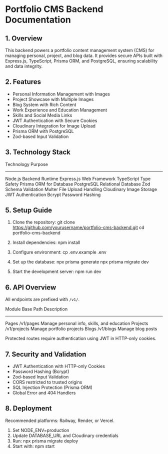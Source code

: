 # Portfolio CMS Backend Documentation

## 1. Overview

This backend powers a portfolio content management system (CMS) for
managing personal, project, and blog data. It provides secure APIs built
with Express.js, TypeScript, Prisma ORM, and PostgreSQL, ensuring
scalability and data integrity.

## 2. Features

-   Personal Information Management with Images
-   Project Showcase with Multiple Images
-   Blog System with Rich Content
-   Work Experience and Education Management
-   Skills and Social Media Links
-   JWT Authentication with Secure Cookies
-   Cloudinary Integration for Image Upload
-   Prisma ORM with PostgreSQL
-   Zod-based Input Validation

## 3. Technology Stack

  Technology   Purpose
  ------------ ----------------------
  Node.js      Backend Runtime
  Express.js   Web Framework
  TypeScript   Type Safety
  Prisma       ORM for Database
  PostgreSQL   Relational Database
  Zod          Schema Validation
  Multer       File Upload Handling
  Cloudinary   Image Storage
  JWT          Authentication
  Bcrypt       Password Hashing

## 5. Setup Guide

1.  Clone the repository: git clone
    https://github.com/yourusername/portfolio-cms-backend.git cd
    portfolio-cms-backend

2.  Install dependencies: npm install

3.  Configure environment: cp .env.example .env

4.  Set up the database: npx prisma generate npx prisma migrate dev

5.  Start the development server: npm run dev

## 6. API Overview

All endpoints are prefixed with `/v1/`.

  Module     Base Path      Description
  ---------- -------------- ---------------------------------------------
  Pages      /v1/pages      Manage personal info, skills, and education
  Projects   /v1/projects   Manage portfolio projects
  Blogs      /v1/blogs      Manage blog posts

Protected routes require authentication using JWT in HTTP-only cookies.

## 7. Security and Validation

-   JWT Authentication with HTTP-only Cookies
-   Password Hashing (Bcrypt)
-   Zod-based Input Validation
-   CORS restricted to trusted origins
-   SQL Injection Protection (Prisma ORM)
-   Global Error and 404 Handlers

## 8. Deployment

Recommended platforms: Railway, Render, or Vercel.

1.  Set NODE_ENV=production
2.  Update DATABASE_URL and Cloudinary credentials
3.  Run: npx prisma migrate deploy
4.  Start with: npm start
